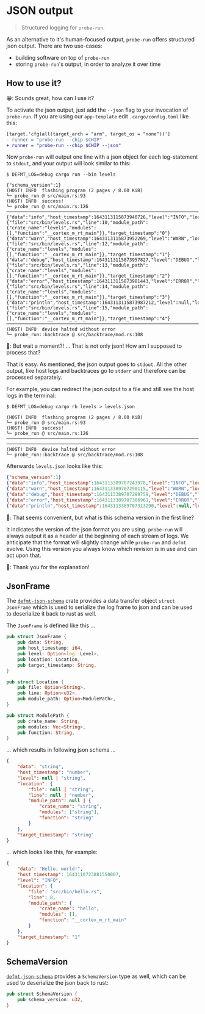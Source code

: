 # JSON output

> Structured logging for `probe-run`.

As an alternative to it's human-focused output, `probe-run` offers structured json output. There are two use-cases:
- building software on top of `probe-run`
- storing `probe-run`'s output, in order to analyze it over time

## How to use it?

😁: Sounds great, how can I use it?

To activate the json output, just add the `--json` flag to your invocation of `probe-run`. If you are using our `app-template` edit `.cargo/config.toml` like this:

```diff
[target.'cfg(all(target_arch = "arm", target_os = "none"))']
- runner = "probe-run --chip $CHIP"
+ runner = "probe-run --chip $CHIP --json"
```

Now `probe-run` will output one line with a json object for each log-statement to `stdout`, and your output will look similar to this:

```console
$ DEFMT_LOG=debug cargo run --bin levels

{"schema_version":1}
(HOST) INFO  flashing program (2 pages / 8.00 KiB)
└─ probe_run @ src/main.rs:93
(HOST) INFO  success!
└─ probe_run @ src/main.rs:126
────────────────────────────────────────────────────────────────────────────────
{"data":"info","host_timestamp":1643113115873940726,"level":"INFO","location":{"file":"src/bin/levels.rs","line":10,"module_path":{"crate_name":"levels","modules":[],"function":"__cortex_m_rt_main"}},"target_timestamp":"0"}
{"data":"warn","host_timestamp":1643113115873952269,"level":"WARN","location":{"file":"src/bin/levels.rs","line":12,"module_path":{"crate_name":"levels","modules":[],"function":"__cortex_m_rt_main"}},"target_timestamp":"1"}
{"data":"debug","host_timestamp":1643113115873957827,"level":"DEBUG","location":{"file":"src/bin/levels.rs","line":13,"module_path":{"crate_name":"levels","modules":[],"function":"__cortex_m_rt_main"}},"target_timestamp":"2"}
{"data":"error","host_timestamp":1643113115873981443,"level":"ERROR","location":{"file":"src/bin/levels.rs","line":14,"module_path":{"crate_name":"levels","modules":[],"function":"__cortex_m_rt_main"}},"target_timestamp":"3"}
{"data":"println","host_timestamp":1643113115873987212,"level":null,"location":{"file":"src/bin/levels.rs","line":15,"module_path":{"crate_name":"levels","modules":[],"function":"__cortex_m_rt_main"}},"target_timestamp":"4"}
────────────────────────────────────────────────────────────────────────────────
(HOST) INFO  device halted without error
└─ probe_run::backtrace @ src/backtrace/mod.rs:108
```

🤯: But wait a moment?! ... That is not only json! How am I supposed to process that?

That is easy. As mentioned, the json output goes to `stdout`. All the other output, like host logs and backtraces go to `stderr` and therefore can be processed separately.

For example, you can redirect the json output to a file and still see the host logs in the terminal:

```console
$ DEFMT_LOG=debug cargo rb levels > levels.json

(HOST) INFO  flashing program (2 pages / 8.00 KiB)
└─ probe_run @ src/main.rs:93
(HOST) INFO  success!
└─ probe_run @ src/main.rs:126
────────────────────────────────────────────────────────────────────────────────
────────────────────────────────────────────────────────────────────────────────
(HOST) INFO  device halted without error
└─ probe_run::backtrace @ src/backtrace/mod.rs:108
```

Afterwards `levels.json` looks like this:
```json
{"schema_version":1}
{"data":"info","host_timestamp":1643113389707243978,"level":"INFO","location":{"file":"src/bin/levels.rs","line":10,"module_path":{"crate_name":"levels","modules":[],"function":"__cortex_m_rt_main"}},"target_timestamp":"0"}
{"data":"warn","host_timestamp":1643113389707290115,"level":"WARN","location":{"file":"src/bin/levels.rs","line":12,"module_path":{"crate_name":"levels","modules":[],"function":"__cortex_m_rt_main"}},"target_timestamp":"1"}
{"data":"debug","host_timestamp":1643113389707299759,"level":"DEBUG","location":{"file":"src/bin/levels.rs","line":13,"module_path":{"crate_name":"levels","modules":[],"function":"__cortex_m_rt_main"}},"target_timestamp":"2"}
{"data":"error","host_timestamp":1643113389707306961,"level":"ERROR","location":{"file":"src/bin/levels.rs","line":14,"module_path":{"crate_name":"levels","modules":[],"function":"__cortex_m_rt_main"}},"target_timestamp":"3"}
{"data":"println","host_timestamp":1643113389707313290,"level":null,"location":{"file":"src/bin/levels.rs","line":15,"module_path":{"crate_name":"levels","modules":[],"function":"__cortex_m_rt_main"}},"target_timestamp":"4"}
```

🤔: That seems convenient, but what is this schema version in the first line?

It indicates the version of the json format you are using. `probe-run` will always output it as a header at the beginning of each stream of logs. We anticipate that the format will slightly change while `probe-run` and `defmt` evolve. Using this version you always know which revision is in use and can act upon that.

🤗: Thank you for the explanation!

## JsonFrame

The [`defmt-json-schema`] crate provides a data transfer object `struct JsonFrame` which is used to serialize the log frame to json and can be used to deserialize it back to rust as well.

The `JsonFrame` is defined like this ...

```rust
pub struct JsonFrame {
    pub data: String,
    pub host_timestamp: i64,
    pub level: Option<log::Level>,
    pub location: Location,
    pub target_timestamp: String,
}

pub struct Location {
    pub file: Option<String>,
    pub line: Option<u32>,
    pub module_path: Option<ModulePath>,
}

pub struct ModulePath {
    pub crate_name: String,
    pub modules: Vec<String>,
    pub function: String,
}
```

... which results in following json schema ...

```json
{
    "data": "string",
    "host_timestamp": "number",
    "level": null | "string",
    "location": {
        "file": null | "string",
        "line": null | "number",
        "module_path": null | {
            "crate_name": "string",
            "modules": ["string"],
            "function": "string"
        }
    },
    "target_timestamp": "string"
}
```

... which looks like this, for example:

```json
{
    "data": "Hello, world!",
    "host_timestamp": 1643110723881550007,
    "level": "INFO",
    "location": {
        "file": "src/bin/hello.rs",
        "line": 8,
        "module_path": {
            "crate_name": "hello",
            "modules": [],
            "function": "__cortex_m_rt_main"
        }
    },
    "target_timestamp": "1"
}
```

## SchemaVersion

[`defmt-json-schema`] provides a `SchemaVersion` type as well, which can be used to deserialize the json back to rust:

```rust
pub struct SchemaVersion {
    pub schema_version: u32,
}
```

[`defmt-json-schema`]: https://crates.io/crates/defmt-json-frame